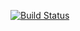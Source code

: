 [![Build Status](https://travis-ci.org/17130467/123.svg?branch=master)](https://travis-ci.org/17130467/123)

